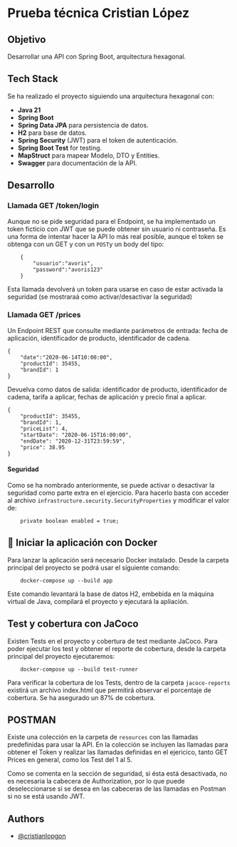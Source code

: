 # Prueba técnica Cristian López

## Objetivo

Desarrollar una API con Spring Boot, arquitectura hexagonal.
## Tech Stack

Se ha realizado el proyecto siguiendo una arquitectura hexagonal con:

- **Java 21**
- **Spring Boot**
- **Spring Data JPA** para persistencia de datos.
- **H2** para base de datos.
- **Spring Security** (JWT) para el token de autenticación.
- **Spring Boot Test** for testing.
- **MapStruct** para mapear Modelo, DTO y Entities.
- **Swagger** para documentación de la API.

## Desarrollo


### Llamada GET /token/login

Aunque no se pide seguridad para el Endpoint, se ha implementado un token ficticio con JWT que se puede obtener sin usuario ni contraseña. Es una forma de intentar hacer la API lo más real posible, aunque el token se obtenga con un GET y con un `POST`y un body del tipo:

		{
			"usuario":"avoris", 
			"password":"avoris123"
		}
		
Esta llamada devolverá un token para usarse en caso de estar activada la seguridad (se mostraraá como activar/desactivar la seguridad)

### Llamada GET /prices

Un Endpoint REST que consulte mediante parámetros de entrada: fecha de aplicación, identificador de producto, identificador de cadena.

	{
		"date":"2020-06-14T10:00:00",
		"productId": 35455,
		"brandId": 1
	}

Devuelva como datos de salida: identificador de producto, identificador de cadena, tarifa a aplicar, fechas de aplicación y precio final a aplicar.

	{
	    "productId": 35455,
	    "brandId": 1,
	    "priceList": 4,
	    "startDate": "2020-06-15T16:00:00",
	    "endDate": "2020-12-31T23:59:59",
	    "price": 38.95
	}



#### Seguridad

Como se ha nombrado anteriormente, se puede activar o desactivar la seguridad como parte extra en el ejercicio. Para hacerlo basta con acceder al archivo `infrastructure.security.SecurityProperties` y modificar el valor de:

```
	private boolean enabled = true;
```

## 🚀 Iniciar la aplicación con Docker

Para lanzar la aplicación será necesario Docker instalado. Desde la carpeta principal del proyecto se podrá usar el siguiente comando:

```
	docker-compose up --build app
```

Este comando levantará la base de datos H2, embebida en la máquina virtual de Java, compilará el proyecto y ejecutará la apliación.

## Test y cobertura con JaCoco

Existen Tests en el proyecto y cobertura de test mediante JaCoco. Para poder ejecutar los test y obtener el reporte de cobertura, desde la carpeta principal del proyecto ejecutaremos:

```
	docker-compose up --build test-runner
```

Para verificar la cobertura de los Tests, dentro de la carpeta `jacoco-reports` existirá un archivo index.html que permitirá observar el porcentaje de cobertura. Se ha asegurado un 87% de cobertura.

## POSTMAN

Existe una colección en la carpeta de `resources` con las llamadas predefinidas para usar la API. En la colección se incluyen las llamadas para obtener el Token y realizar las llamadas definidas en el ejericico, tanto GET Prices en general, como los Test del 1 al 5. 

Como se comenta en la sección de seguridad, si ésta está desactivada, no es necesaria la cabecera de Authorization, por lo que puede deseleccionarse si se desea en las cabeceras de las llamadas en Postman si no se está usando JWT.

## Authors

- [@cristianlopgon](https://github.com/CristianLopGon)